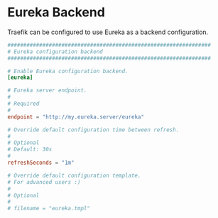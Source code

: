 # Eureka Backend

Traefik can be configured to use Eureka as a backend configuration.

```toml
################################################################
# Eureka configuration backend
################################################################

# Enable Eureka configuration backend.
[eureka]

# Eureka server endpoint.
#
# Required
#
endpoint = "http://my.eureka.server/eureka"

# Override default configuration time between refresh.
#
# Optional
# Default: 30s
#
refreshSeconds = "1m"

# Override default configuration template.
# For advanced users :)
#
# Optional
#
# filename = "eureka.tmpl"
```
